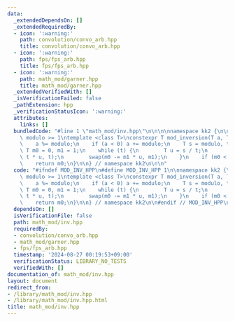 ```yaml
---
data:
  _extendedDependsOn: []
  _extendedRequiredBy:
  - icon: ':warning:'
    path: convolution/convo_arb.hpp
    title: convolution/convo_arb.hpp
  - icon: ':warning:'
    path: fps/fps_arb.hpp
    title: fps/fps_arb.hpp
  - icon: ':warning:'
    path: math_mod/garner.hpp
    title: math_mod/garner.hpp
  _extendedVerifiedWith: []
  _isVerificationFailed: false
  _pathExtension: hpp
  _verificationStatusIcon: ':warning:'
  attributes:
    links: []
  bundledCode: "#line 1 \"math_mod/inv.hpp\"\n\n\n\nnamespace kk2 {\n\n// require:\
    \ modulo >= 1\ntemplate <class T>\nconstexpr T mod_inversion(T a, T modulo) {\n\
    \    a %= modulo;\n    if (a < 0) a += modulo;\n    T s = modulo, t = a;\n   \
    \ T m0 = 0, m1 = 1;\n    while (t) {\n        T u = s / t;\n        swap(s -=\
    \ t * u, t);\n        swap(m0 -= m1 * u, m1);\n    }\n    if (m0 < 0) m0 += modulo;\n\
    \    return m0;\n}\n\n} // namespace kk2\n\n\n"
  code: "#ifndef MOD_INV_HPP\n#define MOD_INV_HPP 1\n\nnamespace kk2 {\n\n// require:\
    \ modulo >= 1\ntemplate <class T>\nconstexpr T mod_inversion(T a, T modulo) {\n\
    \    a %= modulo;\n    if (a < 0) a += modulo;\n    T s = modulo, t = a;\n   \
    \ T m0 = 0, m1 = 1;\n    while (t) {\n        T u = s / t;\n        swap(s -=\
    \ t * u, t);\n        swap(m0 -= m1 * u, m1);\n    }\n    if (m0 < 0) m0 += modulo;\n\
    \    return m0;\n}\n\n} // namespace kk2\n\n#endif // MOD_INV_HPP\n"
  dependsOn: []
  isVerificationFile: false
  path: math_mod/inv.hpp
  requiredBy:
  - convolution/convo_arb.hpp
  - math_mod/garner.hpp
  - fps/fps_arb.hpp
  timestamp: '2024-08-27 00:19:53+09:00'
  verificationStatus: LIBRARY_NO_TESTS
  verifiedWith: []
documentation_of: math_mod/inv.hpp
layout: document
redirect_from:
- /library/math_mod/inv.hpp
- /library/math_mod/inv.hpp.html
title: math_mod/inv.hpp
---
```


